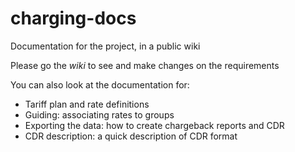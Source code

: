 # charging-docs
Documentation for the project, in a public wiki

Please go the *wiki* to see and make changes on the requirements

You can also look at the documentation for:
- Tariff plan and rate definitions
- Guiding: associating rates to groups
- Exporting the data: how to create chargeback reports and CDR
- CDR description: a quick description of CDR format
